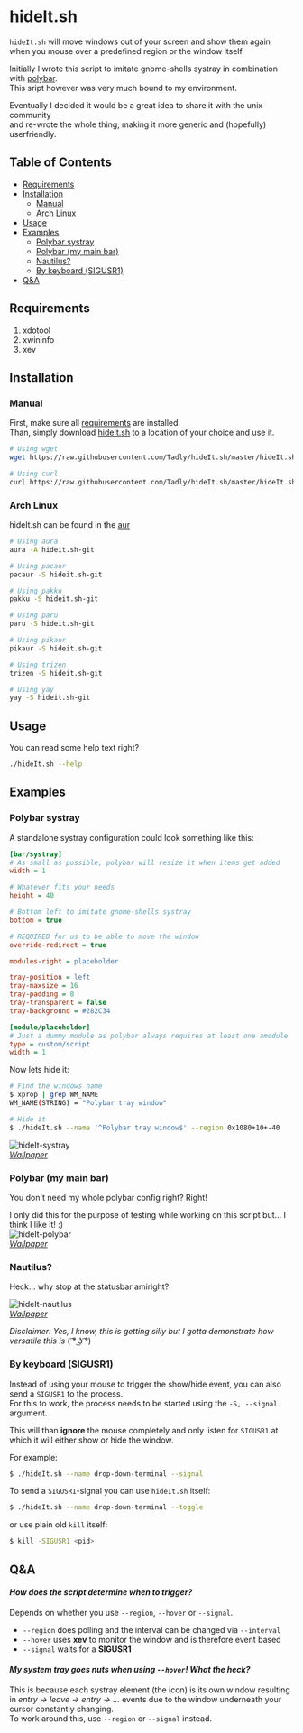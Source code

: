 hideIt.sh
=========

`hideIt.sh` will move windows out of your screen and show them again  
when you mouse over a predefined region or the window itself.

Initially I wrote this script to imitate gnome-shells systray in combination with [polybar](https://github.com/jaagr/polybar).  
This sript however was very much bound to my environment.  

Eventually I decided it would be a great idea to share it with the unix community  
and re-wrote the whole thing, making it more generic and (hopefully) userfriendly.

## Table of Contents
 * [Requirements](#requirements)
 * [Installation](#installation)
    * [Manual](#manual)
    * [Arch Linux](#arch-linux)
 * [Usage](#usage)
 * [Examples](#examples)
    * [Polybar systray](#polybar-systray)
    * [Polybar (my main bar)](#polybar-my-main-bar)
    * [Nautilus?](#nautilus)
    * [By keyboard (SIGUSR1)](#by-keyboard-sigusr1)
 * [Q&A](#qa)


## Requirements
1. xdotool
2. xwininfo
3. xev


## Installation
### Manual
First, make sure all [requirements](#requirements) are installed.  
Than, simply download [hideIt.sh](https://raw.githubusercontent.com/Tadly/hideIt.sh/master/hideIt.sh) to a location of your choice and use it.
```bash
# Using wget
wget https://raw.githubusercontent.com/Tadly/hideIt.sh/master/hideIt.sh

# Using curl
curl https://raw.githubusercontent.com/Tadly/hideIt.sh/master/hideIt.sh -o hideIt.sh
```

### Arch Linux
hideIt.sh can be found in the [aur](hideit.sh-git)
```bash
# Using aura
aura -A hideit.sh-git

# Using pacaur
pacaur -S hideit.sh-git

# Using pakku
pakku -S hideit.sh-git

# Using paru
paru -S hideit.sh-git

# Using pikaur
pikaur -S hideit.sh-git

# Using trizen
trizen -S hideit.sh-git

# Using yay
yay -S hideit.sh-git
```


## Usage
You can read some help text right?
```bash
./hideIt.sh --help
```


## Examples
### Polybar systray
A standalone systray configuration could look something like this:
```ini
[bar/systray]
# As small as possible, polybar will resize it when items get added
width = 1

# Whatever fits your needs
height = 40

# Bottom left to imitate gnome-shells systray
bottom = true

# REQUIRED for us to be able to move the window
override-redirect = true

modules-right = placeholder

tray-position = left
tray-maxsize = 16
tray-padding = 8
tray-transparent = false
tray-background = #282C34

[module/placeholder]
# Just a dummy module as polybar always requires at least one amodule
type = custom/script
width = 1
```

Now lets hide it:
```bash
# Find the windows name
$ xprop | grep WM_NAME
WM_NAME(STRING) = "Polybar tray window"

# Hide it
$ ./hideIt.sh --name '^Polybar tray window$' --region 0x1080+10+-40
```
![hideIt-systray](assets/hideIt-systray.gif)  
*[Wallpaper](https://www.pixiv.net/member_illust.php?mode=medium&illust_id=60439088)*


### Polybar (my main bar)
You don't need my whole polybar config right? Right!  

I only did this for the purpose of testing while working on this script but...   I think I like it! :)  
![hideIt-polybar](assets/hideIt-polybar.gif)  
*[Wallpaper](https://www.pixiv.net/member_illust.php?mode=medium&illust_id=60439088)*


### Nautilus?
Heck... why stop at the statusbar amiright?  

![hideIt-nautilus](assets/hideIt-nautilus.gif)  
*[Wallpaper](https://www.pixiv.net/member_illust.php?mode=medium&illust_id=60439088)*

*Disclaimer: Yes, I know, this is getting silly but I gotta demonstrate how versatile this is* ( ͡° ͜ʖ ͡°)


### By keyboard (SIGUSR1)
Instead of using your mouse to trigger the show/hide event, you can also send a `SIGUSR1` to the process.  
For this to work, the process needs to be started using the `-S, --signal` argument.  

This will than **ignore** the mouse completely and only listen for `SIGUSR1` at which it will either show or hide the window.  

For example:
```bash
$ ./hideIt.sh --name drop-down-terminal --signal
```

To send a `SIGUSR1`-signal you can use `hideIt.sh` itself:
```bash
$ ./hideIt.sh --name drop-down-terminal --toggle
```

or use plain old `kill` itself:
```bash
$ kill -SIGUSR1 <pid>
```

## Q&A
#### *How does the script determine when to trigger?*
Depends on whether you use `--region`, `--hover` or `--signal`.
 * `--region` does polling and the interval can be changed via `--interval`
 * `--hover` uses **xev** to monitor the window and is therefore event based
 * `--signal` waits for a **SIGUSR1**

#### *My system tray goes nuts when using `--hover`! What the heck?*
This is because each systray element (the icon) is its own window resulting  
in *entry -> leave -> entry -> ...* events due to the window underneath your  
cursor constantly changing.  
To work around this, use `--region` or `--signal` instead.
